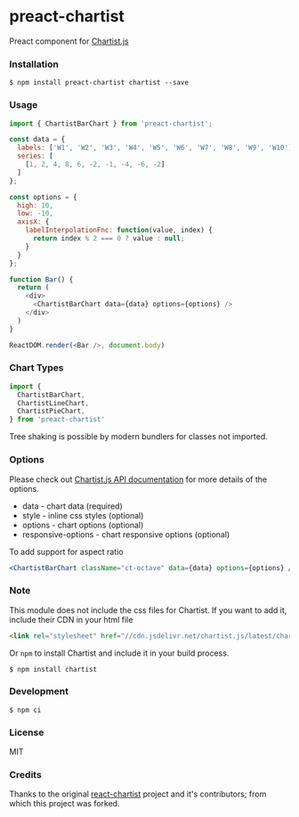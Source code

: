 preact-chartist
===============

Preact component for [Chartist.js](https://gionkunz.github.io/chartist-js/)

### Installation

```
$ npm install preact-chartist chartist --save
```

### Usage

```js
import { ChartistBarChart } from 'preact-chartist';

const data = {
  labels: ['W1', 'W2', 'W3', 'W4', 'W5', 'W6', 'W7', 'W8', 'W9', 'W10'],
  series: [
    [1, 2, 4, 8, 6, -2, -1, -4, -6, -2]
  ]
};

const options = {
  high: 10,
  low: -10,
  axisX: {
    labelInterpolationFnc: function(value, index) {
      return index % 2 === 0 ? value : null;
    }
  }
};

function Bar() {
  return (
    <div>
      <ChartistBarChart data={data} options={options} />
    </div>
  )
}

ReactDOM.render(<Bar />, document.body)
```

### Chart Types
```js
import {
  ChartistBarChart,
  ChartistLineChart,
  ChartistPieChart,
} from 'preact-chartist'
```

Tree shaking is possible by modern bundlers for classes not imported. 

### Options

Please check out [Chartist.js API documentation](http://gionkunz.github.io/chartist-js/api-documentation.html) for more details of the options.

* data - chart data (required)
* style - inline css styles (optional)
* options - chart options (optional)
* responsive-options - chart responsive options (optional)

To add support for aspect ratio

```jsx
<ChartistBarChart className="ct-octave" data={data} options={options} />
```

### Note

This module does not include the css files for Chartist. If you want to add it, include their CDN in your html file

```HTML
<link rel="stylesheet" href="//cdn.jsdelivr.net/chartist.js/latest/chartist.min.css">
```

Or `npm` to install Chartist and include it in your build process.

```
$ npm install chartist
```

### Development

```
$ npm ci
```

### License

MIT

### Credits

Thanks to the original [react-chartist](https://github.com/fraserxu/react-chartist) project and it's contributors; from which this project was forked.
